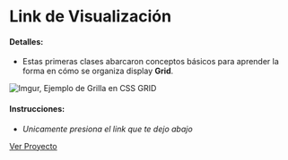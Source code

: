 # Link de Visualización

#### Detalles:

- Estas primeras clases abarcaron conceptos básicos para aprender la forma en cómo se organiza display **Grid**. 

![Imgur, Ejemplo de Grilla en CSS GRID](https://i.imgur.com/oHcv7aL.png)

#### Instrucciones:

- _Unicamente presiona el link que te dejo abajo_

[Ver Proyecto](https://aricanomx.github.io/PM-CSSGrid/)
